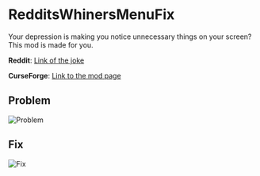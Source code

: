# RedditsWhinersMenuFix
Your depression is making you notice unnecessary things on your screen? This mod is made for you.

**Reddit**: [Link of the joke](https://www.reddit.com/r/Minecraft/comments/nax8gp/why_does_this_bother_me_so_much/gxw49oj?utm_source=share&utm_medium=web2x&context=3)

**CurseForge**: [Link to the mod page](https://www.curseforge.com/minecraft/mc-mods/menu-pixels-fixer)


## Problem

![Problem](https://i.imgur.com/o54Bph5.png)

## Fix

![Fix](https://i.imgur.com/x4HTY7E.png)
